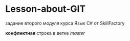# Lesson-about-GIT
задание второго модуля курса Язык C# от SkillFactory

**конфликтная** строка в ветке *master*
